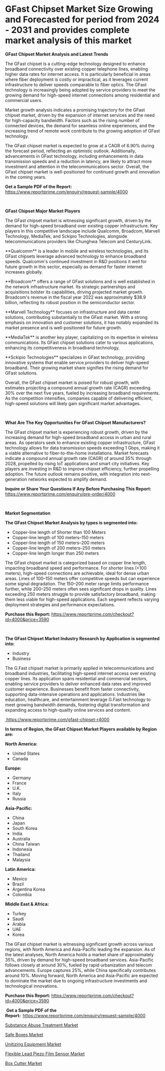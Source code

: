 <p><h1>GFast Chipset Market Size Growing and Forecasted for period from 2024 - 2031 and provides complete market analysis of this market</h1></p><p><strong>GFast Chipset Market Analysis and Latest Trends</strong></p>
<p><p>The GFast chipset is a cutting-edge technology designed to enhance broadband connectivity over existing copper telephone lines, enabling higher data rates for internet access. It is particularly beneficial in areas where fiber deployment is costly or impractical, as it leverages current infrastructure to deliver speeds comparable to fiber optics. The GFast technology is increasingly being adopted by service providers to meet the growing demand for high-speed internet connections among residential and commercial users.</p><p>Market growth analysis indicates a promising trajectory for the GFast chipset market, driven by the expansion of internet services and the need for high-capacity bandwidth. Factors such as the rising number of connected devices, the demand for seamless online experiences, and the increasing trend of remote work contribute to the growing adoption of GFast technology. </p><p>The GFast chipset market is expected to grow at a CAGR of 6.90% during the forecast period, reflecting an optimistic outlook. Additionally, advancements in GFast technology, including enhancements in data transmission speeds and a reduction in latency, are likely to attract more investment and attention in the telecommunications sector. Overall, the GFast chipset market is well-positioned for continued growth and innovation in the coming years.</p></p>
<p><strong>Get a Sample PDF of the Report:&nbsp;</strong> <a href="https://www.reportprime.com/enquiry/request-sample/4000">https://www.reportprime.com/enquiry/request-sample/4000</a></p>
<p>&nbsp;</p>
<p><strong>GFast Chipset Major Market Players</strong></p>
<p><p>The GFast chipset market is witnessing significant growth, driven by the demand for high-speed broadband over existing copper infrastructure. Key players in this competitive landscape include Qualcomm, Broadcom, Marvell Technology, MediaTek, and Sckipio Technologies, alongside telecommunications providers like Chunghwa Telecom and CenturyLink.</p><p>**Qualcomm** is a leader in mobile and wireless technologies, and its GFast chipsets leverage advanced technology to enhance broadband speeds. Qualcomm's continued investment in R&D positions it well for future growth in this sector, especially as demand for faster internet increases globally.</p><p>**Broadcom** offers a range of GFast solutions and is well established in the network infrastructure market. Its strategic partnerships and acquisitions bolster its capabilities, driving projected market growth. Broadcom's revenue in the fiscal year 2022 was approximately $38.9 billion, reflecting its robust position in the semiconductor sector.</p><p>**Marvell Technology** focuses on infrastructure and data center solutions, contributing substantially to the GFast market. With a strong emphasis on innovation and customer solutions, it has notably expanded its market presence and is well-positioned for future growth.</p><p>**MediaTek** is another key player, capitalizing on its expertise in wireless communications. Its GFast chipset solutions cater to various applications, enhancing its competitiveness in broadband technology.</p><p>**Sckipio Technologies** specializes in GFast technology, providing innovative systems that enable service providers to deliver high-speed broadband. Their growing market share signifies the rising demand for GFast solutions.</p><p>Overall, the GFast chipset market is poised for robust growth, with estimates projecting a compound annual growth rate (CAGR) exceeding 30% over the next five years, fueled by increasing broadband requirements. As the competition intensifies, companies capable of delivering efficient, high-speed solutions will likely gain significant market advantages.</p></p>
<p>&nbsp;</p>
<p><strong>What Are The Key Opportunities For GFast Chipset Manufacturers?</strong></p>
<p><p>The GFast chipset market is experiencing robust growth, driven by the increasing demand for high-speed broadband access in urban and rural areas. As operators seek to enhance existing copper infrastructure, GFast technology allows for data transmission speeds exceeding 1 Gbps, making it a viable alternative to fiber-to-the-home installations. Market forecasts indicate a compound annual growth rate (CAGR) of around 35% through 2028, propelled by rising IoT applications and smart city initiatives. Key players are investing in R&D to improve chipset efficiency, further propelling adoption. The future outlook remains positive, with integration into next-generation networks expected to amplify demand.</p></p>
<p><strong>Inquire or Share Your Questions If Any Before Purchasing This Report:</strong> <a href="https://www.reportprime.com/enquiry/pre-order/4000">https://www.reportprime.com/enquiry/pre-order/4000</a></p>
<p>&nbsp;</p>
<p><strong>Market Segmentation</strong></p>
<p><strong>The GFast Chipset Market Analysis by types is segmented into:</strong></p>
<p><ul><li>Copper-line length of Shorter than 100 Meters</li><li>Copper-line length of 100 meters–150 meters</li><li>Copper-line length of 150 meters–200 meters</li><li>Copper-line length of 200 meters–250 meters</li><li>Copper-line length longer than 250 meters</li></ul></p>
<p><p>The GFast chipset market is categorized based on copper line length, impacting broadband speed and performance. For shorter lines (<100 meters), high-speed connections are achievable, ideal for dense urban areas. Lines of 100–150 meters offer competitive speeds but can experience some signal degradation. The 150–200 meter range limits performance further, while 200–250 meters often sees significant drops in quality. Lines exceeding 250 meters struggle to provide satisfactory broadband, making them less viable for high-speed applications. Each segment reflects varying deployment strategies and performance expectations.</p></p>
<p><strong>Purchase this Report:&nbsp;</strong><a href="https://www.reportprime.com/checkout?id=4000&price=3590">https://www.reportprime.com/checkout?id=4000&price=3590</a></p>
<p>&nbsp;</p>
<p><strong>The GFast Chipset Market Industry Research by Application is segmented into:</strong></p>
<p><ul><li>Industry</li><li>Business</li></ul></p>
<p><p>The G.Fast chipset market is primarily applied in telecommunications and broadband industries, facilitating high-speed internet access over existing copper lines. Its application spans residential and commercial sectors, enabling service providers to deliver enhanced data rates and improved customer experience. Businesses benefit from faster connectivity, supporting data-intensive operations and applications. Industries like education, healthcare, and entertainment leverage G.Fast technology to meet growing bandwidth demands, fostering digital transformation and expanding access to high-quality online services and content.</p></p>
<p><a href="https://www.reportprime.com/gfast-chipset-r4000">&nbsp;https://www.reportprime.com/gfast-chipset-r4000</a></p>
<p><strong>In terms of Region, the GFast Chipset Market Players available by Region are:</strong></p>
<p>
    <p> <strong> North America: </strong>
        <ul>
            <li>United States</li>
            <li>Canada</li>
        </ul>
        </p> 
    <p> <strong> Europe: </strong>
        <ul>
            <li>Germany</li>
            <li>France</li>
            <li>U.K.</li>
            <li>Italy</li>
            <li>Russia</li>
        </ul>
        </p> 
    <p> <strong> Asia-Pacific: </strong>
        <ul>
            <li>China</li>
            <li>Japan</li>
            <li>South Korea</li>
            <li>India</li>
            <li>Australia</li>
            <li>China Taiwan</li>
            <li>Indonesia</li>
            <li>Thailand</li>
            <li>Malaysia</li>
        </ul>
        </p> 
    <p> <strong> Latin America: </strong>
        <ul>
            <li>Mexico</li>
            <li>Brazil</li>
            <li>Argentina Korea</li>
            <li>Colombia</li>
        </ul>
        </p> 
    <p> <strong> Middle East & Africa: </strong>
        <ul>
            <li>Turkey</li>
            <li>Saudi</li>
            <li>Arabia</li>
            <li>UAE</li>
            <li>Korea</li>
        </ul>
    </p>
    </p>
<p><p>The GFast chipset market is witnessing significant growth across various regions, with North America and Asia-Pacific leading the expansion. As of the latest analyses, North America holds a market share of approximately 35%, driven by demand for high-speed broadband services. Asia-Pacific follows closely at around 30%, fueled by rapid urbanization and telecom advancements. Europe captures 25%, while China specifically contributes around 10%. Moving forward, North America and Asia-Pacific are expected to dominate the market due to ongoing infrastructure investments and technological innovations.</p></p>
<p><strong>Purchase this Report: </strong><a href="https://www.reportprime.com/checkout?id=4000&price=3590">https://www.reportprime.com/checkout?id=4000&price=3590</a></p>
<p>&nbsp;<strong>Get a Sample PDF of the Report:&nbsp;&nbsp;</strong><a href="https://www.reportprime.com/enquiry/request-sample/4000">https://www.reportprime.com/enquiry/request-sample/4000</a></p>
<p><strong></strong></p>
<p><p><a href="https://www.linkedin.com/pulse/substance-abuse-treatment-industry-sector-new-technologies-xhhce?trackingId=tzNpv2FnQd6hnERdaf%2BuRg%3D%3D">Substance Abuse Treatment Market</a></p><p><a href="https://issuu.com/reportprime-2/docs/safe-boxes-market-size-2030.pptx_80c5f2bd7486c8">Safe Boxes Market</a></p><p><a href="https://www.linkedin.com/pulse/global-unitizing-equipment-market-landscape-future-trends-strategic-alasc?trackingId=PVUjS8HkSdezxQ5aBiPQbA%3D%3D">Unitizing Equipment Market</a></p><p><a href="https://github.com/LaurenHoover80/Market-Research-Report-List-1/blob/main/flexible-lead-piezo-film-sensor-market.md">Flexible Lead Piezo Film Sensor Market</a></p><p><a href="https://issuu.com/reportprime-2/docs/box-cutter-market-size-2030.pptx_1233da7f0486cb">Box Cutter Market</a></p></p>